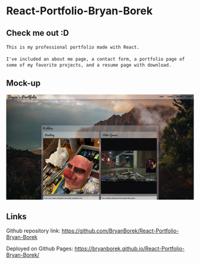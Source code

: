 # React-Portfolio-Bryan-Borek

## Check me out :D

```
This is my professional portfolio made with React.

I've included an about me page, a contact form, a portfolio page of some of my favorite projects, and a resume page with download.
```

## Mock-up

![React Portfolio mockup](./assets/reactPortfolioMockup.png)

## Links

Github repository link: https://github.com/BryanBorek/React-Portfolio-Bryan-Borek

Deployed on Github Pages: https://bryanborek.github.io/React-Portfolio-Bryan-Borek/